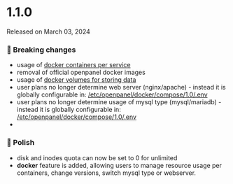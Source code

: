 # 1.1.0

Released on March 03, 2024

### 🚀 Breaking changes
- usage of [docker containers per service](https://github.com/stefanpejcic/openpanel-configuration/blob/75aee2e5df9fcc3d1838343ef1161e86c97db93d/docker/compose/1.0/docker-compose.yml)
- removal of official openpanel docker images
- usage of [docker volumes for storing data](https://github.com/stefanpejcic/openpanel-configuration/blob/75aee2e5df9fcc3d1838343ef1161e86c97db93d/docker/compose/1.0/docker-compose.yml#L629)
- user plans no longer determine web server (nginx/apache) - instead it is globally configurable in: [/etc/openpanel/docker/compose/1.0/.env](https://github.com/stefanpejcic/openpanel-configuration/blob/75aee2e5df9fcc3d1838343ef1161e86c97db93d/docker/compose/1.0/.env#L10)
- user plans no longer determine usage of mysql type (mysql/mariadb) - instead it is globally configurable in: [/etc/openpanel/docker/compose/1.0/.env](https://github.com/stefanpejcic/openpanel-configuration/blob/75aee2e5df9fcc3d1838343ef1161e86c97db93d/docker/compose/1.0/.env#L10)
- 

### 💅 Polish
- disk and inodes quota can now be set to 0 for unlimited
- **docker** feature is added, allowing users to manage resource usage per containers, change versions, switch mysql type or webserver.
